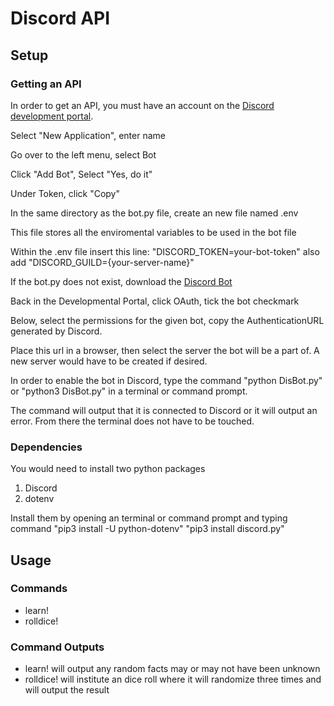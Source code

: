 # Discord API

## Setup

### Getting an API

In order to get an API, you must have an account on the [Discord development portal](https://discord.com/developers/applications).

Select "New Application", enter name

Go over to the left menu, select Bot

Click "Add Bot", Select "Yes, do it"

Under Token, click "Copy"

In the same directory as the bot.py file, create an new file named .env

This file stores all the enviromental variables to be used in the bot file

Within the .env file insert this line: "DISCORD_TOKEN=your-bot-token"
also add "DISCORD_GUILD={your-server-name}"

If the bot.py does not exist, download the [Discord Bot](https://realpython.com/how-to-make-a-discord-bot-python/)

Back in the Developmental Portal, click OAuth, tick the bot checkmark

Below, select the permissions for the given bot, copy the AuthenticationURL generated by Discord. 

Place this url in a browser, then select the server the bot will be a part of. A new server would have to be created if desired.

In order to enable the bot in Discord, type the command "python DisBot.py" or "python3 DisBot.py" in a terminal or command prompt.

The command will output that it is connected to Discord or it will output an error. From there the terminal does not have to be touched.

### Dependencies
You would need to install two python packages

1. Discord
2. dotenv

Install them by opening an terminal or command prompt and typing command
"pip3 install -U python-dotenv"
"pip3 install discord.py"

## Usage

### Commands

- learn!
- rolldice!

### Command Outputs

- learn! will output any random facts may or may not have been unknown
- rolldice! will institute an dice roll where it will randomize three times and will output the result